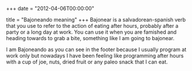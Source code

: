 +++
date = "2012-04-06T00:00:00"

title = "Bajoneando meaning"
+++
Bajonear is a salvadorean-spanish verb that you use to refer to the action of eating after hours, probably after a party or a long day at work. You can use it when you are famished and heading towards to grab a bite, something like I am going to bajonear.

I am Bajoneando as you can see in the footer because I usually program at work only but nowadays I have been feeling like programming after hours with a cup of joe, nuts, dried fruit or any paleo snack that I can eat.